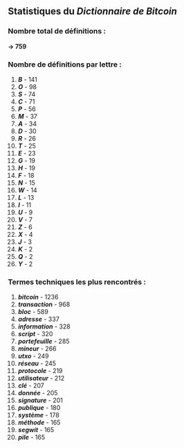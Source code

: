 ## Statistiques du *Dictionnaire de Bitcoin*

### Nombre total de définitions : 
**-> 759**

### Nombre de définitions par lettre :
1. ***B*** - 141
2. ***O*** - 98
3. ***S*** - 74
4. ***C*** - 71
5. ***P*** - 56
6. ***M*** - 37
7. ***A*** - 34
8. ***D*** - 30
9. ***R*** - 26
10. ***T*** - 25
11. ***E*** - 23
12. ***G*** - 19
13. ***H*** - 19
14. ***F*** - 18
15. ***N*** - 15
16. ***W*** - 14
17. ***L*** - 13
18. ***I*** - 11
19. ***U*** - 9
20. ***V*** - 7
21. ***Z*** - 6
22. ***X*** - 4
23. ***J*** - 3
24. ***K*** - 2
25. ***Q*** - 2
26. ***Y*** - 2

### Termes techniques les plus rencontrés :
1. ***bitcoin*** - 1236
2. ***transaction*** - 968
3. ***bloc*** - 589
4. ***adresse*** - 337
5. ***information*** - 328
6. ***script*** - 320
7. ***portefeuille*** - 285
8. ***mineur*** - 266
9. ***utxo*** - 249
10. ***réseau*** - 245
11. ***protocole*** - 219
12. ***utilisateur*** - 212
13. ***clé*** - 207
14. ***donnée*** - 205
15. ***signature*** - 201
16. ***publique*** - 180
17. ***système*** - 178
18. ***méthode*** - 165
19. ***segwit*** - 165
20. ***pile*** - 165

